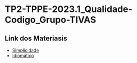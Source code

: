 # TP2-TPPE-2023.1_Qualidade-Codigo_Grupo-TIVAS

## Link dos Materiasis

* [Simplicidade](https://github.com/Thiagof99/TP2-TPPE-2023.1_Qualidade-Codigo_Grupo-TIVAS/blob/main/simplicidade/README.md)
* [Idiomático](https://github.com/Thiagof99/TP2-TPPE-2023.1_Qualidade-Codigo_Grupo-TIVAS/blob/main/idiomatico/README.md)

